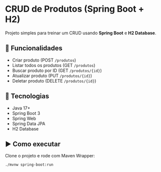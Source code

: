 # CRUD de Produtos (Spring Boot + H2)

Projeto simples para treinar um CRUD usando **Spring Boot** e **H2 Database**.

## 🚀 Funcionalidades
- Criar produto (POST `/produtos`)
- Listar todos os produtos (GET `/produtos`)
- Buscar produto por ID (GET `/produtos/{id}`)
- Atualizar produto (PUT `/produtos/{id}`)
- Deletar produto (DELETE `/produtos/{id}`)

## 🔧 Tecnologias
- Java 17+
- Spring Boot 3
- Spring Web
- Spring Data JPA
- H2 Database

## ▶️ Como executar
Clone o projeto e rode com Maven Wrapper:

```bash
./mvnw spring-boot:run
